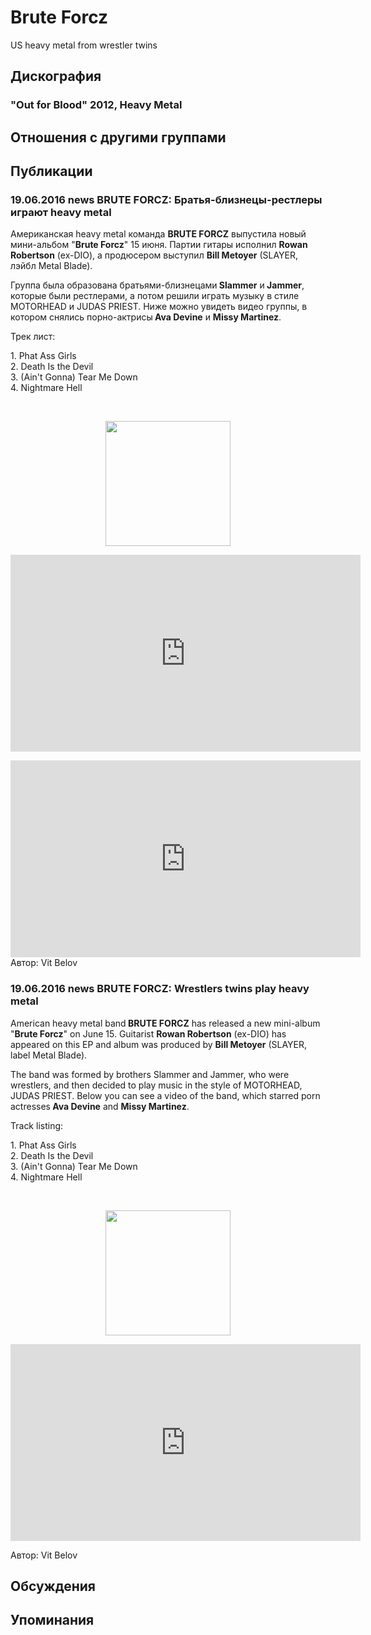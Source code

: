 # Brute Forcz

US heavy metal from wrestler twins

## Дискография

### "Out for Blood" 2012, Heavy Metal




## Отношения с другими группами


## Публикации

### 19.06.2016 news BRUTE FORCZ: Братья-близнецы-рестлеры играют heavy metal

<p>Американская heavy metal команда <strong>BRUTE FORCZ</strong> выпустила новый мини-альбом "<strong>Brute Forcz</strong>" 15 июня. Партии гитары исполнил <strong>Rowan Robertson</strong> (ex-DIO), а продюсером выступил <strong>Bill Metoyer</strong> (SLAYER, лэйбл Metal Blade). </p><p>Группа была образована братьями-близнецами<strong> Slammer</strong> и<strong> Jammer</strong>, которые были рестлерами, а потом решили играть музыку в стиле MOTORHEAD и JUDAS PRIEST. Ниже можно увидеть видео группы, в котором снялись порно-актрисы<strong> Ava Devine</strong> и <strong>Missy Martinez</strong>.</p><p>Трек лист:</p><p>1. Phat Ass Girls&nbsp; <br>2. Death Is the Devil <br>3. (Ain't Gonna) Tear Me Down <br>4. Nightmare Hell</p><p>&nbsp;<center><img width="200" height="200" src="/images/news_rus/2016.06/29407.jpg" border="0"><p></p><p><center><iframe width="560" height="315" src="https://www.youtube.com/embed/XnP8Df8a7JY" frameborder="0" allowfullscreen=""></iframe><p></p></center></center><p><center><iframe width="560" height="315" src="https://www.youtube.com/embed/xlYwjOjxLxI" frameborder="0" allowfullscreen=""></iframe></center>
Автор: Vit Belov

### 19.06.2016 news BRUTE FORCZ: Wrestlers twins play heavy metal

<p>American heavy metal band<strong> BRUTE FORCZ</strong> has released a new mini-album "<strong>Brute Forcz</strong>" on June 15. Guitarist <strong>Rowan Robertson</strong> (ex-DIO) has appeared on this EP and album was produced by <strong>Bill Metoyer</strong> (SLAYER, label Metal Blade). </p><p>The band was formed by brothers Slammer and Jammer, who were wrestlers, and then decided to play music in the style of MOTORHEAD, JUDAS PRIEST. Below you can see a video of the band, which starred porn actresses<strong> Ava Devine</strong> and <strong>Missy Martinez</strong>.</p><p>Track listing:</p><p>1. Phat Ass Girls&nbsp; <br>2. Death Is the Devil <br>3. (Ain't Gonna) Tear Me Down <br>4. Nightmare Hell</p><p>&nbsp;<center><img width="200" height="200" src="/images/news_rus/2016.06/29407.jpg" border="0"><p></p><p><center><iframe width="560" height="315" src="https://www.youtube.com/embed/XnP8Df8a7JY" frameborder="0" allowfullscreen=""></iframe><p></p></center></center>
Автор: Vit Belov


## Обсуждения


## Упоминания

